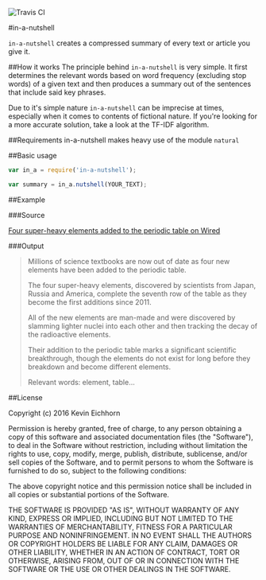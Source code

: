 ![Travis CI](https://travis-ci.org/neighbordog/nutshell.svg?branch=master)

#in-a-nutshell

`in-a-nutshell` creates a compressed summary of every text or article you give it.

##How it works
The principle behind `in-a-nutshell` is very simple. It first determines the relevant words
based on word frequency (excluding stop words) of a given text and then produces a summary out of the
sentences that include said key phrases.

Due to it's simple nature `in-a-nutshell` can be imprecise at times, especially when it comes to contents of fictional nature.
If you're looking for a more accurate solution, take a look at the TF-IDF algorithm.

##Requirements
in-a-nutshell makes heavy use of the module `natural`

##Basic usage

```javascript
var in_a = require('in-a-nutshell');

var summary = in_a.nutshell(YOUR_TEXT);
```

##Example

###Source

[Four super-heavy elements added to the periodic table on Wired](http://www.wired.co.uk/news/archive/2016-01/04/new-elements-periodic-table)

###Output
> Millions of science textbooks are now out of date as four new elements have been added
> to the periodic table.
>
> The four super-heavy elements, discovered by scientists from Japan, Russia and America,
> complete the seventh row of the table as they become the first additions since 2011.
>
> All of the new elements are man-made and were discovered by slamming lighter nuclei into each
> other and then tracking the decay of the radioactive elements.
>
> Their addition to the periodic table marks a significant scientific breakthrough, though
> the elements do not exist for long before they breakdown and become different elements.
>
> Relevant words: element, table...

##License

Copyright (c) 2016 Kevin Eichhorn

Permission is hereby granted, free of charge, to any person obtaining a copy of this software and associated documentation files (the "Software"), to deal in the Software without restriction, including without limitation the rights to use, copy, modify, merge, publish, distribute, sublicense, and/or sell copies of the Software, and to permit persons to whom the Software is furnished to do so, subject to the following conditions:

The above copyright notice and this permission notice shall be included in all copies or substantial portions of the Software.

THE SOFTWARE IS PROVIDED "AS IS", WITHOUT WARRANTY OF ANY KIND, EXPRESS OR IMPLIED, INCLUDING BUT NOT LIMITED TO THE WARRANTIES OF MERCHANTABILITY, FITNESS FOR A PARTICULAR PURPOSE AND NONINFRINGEMENT. IN NO EVENT SHALL THE AUTHORS OR COPYRIGHT HOLDERS BE LIABLE FOR ANY CLAIM, DAMAGES OR OTHER LIABILITY, WHETHER IN AN ACTION OF CONTRACT, TORT OR OTHERWISE, ARISING FROM, OUT OF OR IN CONNECTION WITH THE SOFTWARE OR THE USE OR OTHER DEALINGS IN THE SOFTWARE.
